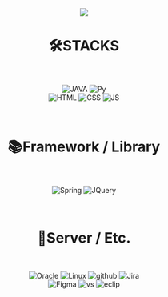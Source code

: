 <div align="center">
<img src="https://capsule-render.vercel.app/api?type=waving&color=auto&height=200&section=header&text=DongGil　github&fontSize=90" />
</div>



<h1 align="center"> 🛠STACKS</h1>
<div align="center">
</br>
  
![JAVA](https://img.shields.io/badge/Java-ED8B00?style=for-the-badge&logo=openjdk&logoColor=white) 
![Py](https://img.shields.io/badge/Python-3776AB?style=for-the-badge&logo=python&logoColor=white)  </br>
![HTML](https://img.shields.io/badge/HTML5-E34F26?style=for-the-badge&logo=html5&logoColor=white) 
![CSS](https://img.shields.io/badge/CSS3-1572B6?style=for-the-badge&logo=css3&logoColor=white) 
![JS](https://img.shields.io/badge/JavaScript-F7DF1E?style=for-the-badge&logo=JavaScript&logoColor=white)
</div>
</br>
<h1 align="center"> 📚Framework / Library</h1>

<div align="center">
</br>
  
![Spring](https://img.shields.io/badge/Spring-6DB33F?style=for-the-badge&logo=spring&logoColor=white)
![JQuery](https://img.shields.io/badge/jQuery-0769AD?style=for-the-badge&logo=jquery&logoColor=white)

</div>
</br>
<h1 align="center"> 🔗Server / Etc.</h1>
<div align="center">
</br>

![Oracle](https://img.shields.io/badge/Oracle-F80000?style=for-the-badge&logo=oracle&logoColor=black)
![Linux](https://img.shields.io/badge/Linux-FCC624?style=for-the-badge&logo=linux&logoColor=black)
![github](https://img.shields.io/badge/GitHub-100000?style=for-the-badge&logo=github&logoColor=white)
![Jira](https://img.shields.io/badge/Jira-0052CC?style=for-the-badge&logo=Jira&logoColor=white)
</br>
![Figma](https://img.shields.io/badge/Figma-F24E1E?style=for-the-badge&logo=figma&logoColor=white) 
![vs](https://img.shields.io/badge/Visual_Studio_Code-0078D4?style=for-the-badge&logo=visual%20studio%20code&logoColor=white) 
![eclip](https://img.shields.io/badge/Eclipse-2C2255?style=for-the-badge&logo=eclipse&logoColor=white) 

</div>
</br>

